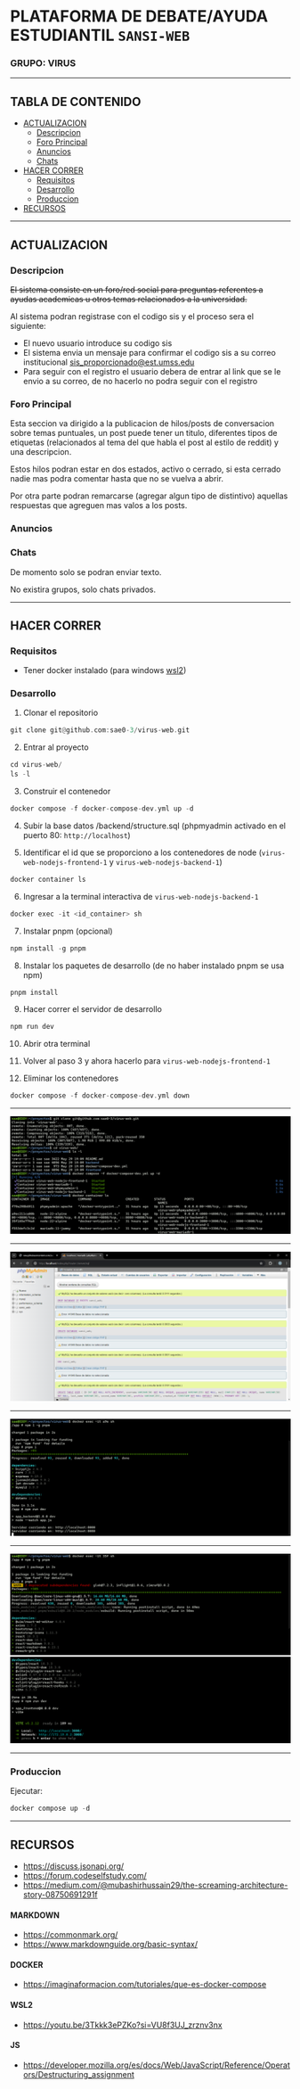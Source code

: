 # PLATAFORMA DE DEBATE/AYUDA ESTUDIANTIL `SANSI-WEB`
### GRUPO: VIRUS


****
## TABLA DE CONTENIDO
* [ACTUALIZACION](#actualizacion)
  * [Descripcion](#descripcion)
  * [Foro Principal](#foro-principal)
  * [Anuncios](#anuncios)
  * [Chats](#chats)
* [HACER CORRER](#hacer-correr)
  * [Requisitos](#requisitos)
  * [Desarrollo](#desarrollo)
  * [Produccion](#produccion)
* [RECURSOS](#recursos)


****
<a name="actualizacion"></a>
## ACTUALIZACION


<a name="descripcion"></a>
### Descripcion

~~El sistema consiste en un foro/red social para preguntas referentes a ayudas academicas u otros temas relacionados a la universidad.~~

Al sistema podran registrase con el codigo sis y el proceso sera el siguiente:

- El nuevo usuario introduce su codigo sis
- El sistema envia un mensaje para confirmar el codigo sis a su correo institucional sis_proporcionado@est.umss.edu
- Para seguir con el registro el usuario debera de entrar al link que se le envio a su correo, de no hacerlo no podra seguir con el registro

<a name="foro-principal"></a>
### Foro Principal

Esta seccion va dirigido a la publicacion de hilos/posts de conversacion sobre temas puntuales, un post puede tener un titulo, diferentes tipos de etiquetas (relacionados al tema del que habla el post al estilo de reddit) y una descripcion.

Estos hilos podran estar en dos estados, activo o cerrado, si esta cerrado nadie mas podra comentar hasta que no se vuelva a abrir.

Por otra parte podran remarcarse (agregar algun tipo de distintivo) aquellas respuestas que agreguen mas valos a los posts.

<a name="anuncios"></a>
### Anuncios



<a name="chats"></a>
### Chats

De momento solo se podran enviar texto.

No existira grupos, solo chats privados.


****
<a name="hacer-correr"></a>
## HACER CORRER

<a name="requisitos"></a>
### Requisitos
  * Tener docker instalado (para windows [wsl2](https://learn.microsoft.com/es-es/windows/wsl/install))

<a name="desarrollo"></a>
### Desarrollo
1. Clonar el repositorio
```hs
git clone git@github.com:sae0-3/virus-web.git
```

2. Entrar al proyecto
```hs
cd virus-web/
ls -l
```

3. Construir el contenedor
```hs
docker compose -f docker-compose-dev.yml up -d
```

4. Subir la base datos /backend/structure.sql (phpmyadmin activado en el puerto 80: `http://localhost`)

5. Identificar el id que se proporciono a los contenedores de node (`virus-web-nodejs-frontend-1` y `virus-web-nodejs-backend-1`)
```hs
docker container ls
```

6. Ingresar a la terminal interactiva de `virus-web-nodejs-backend-1`
```hs
docker exec -it <id_container> sh
```

7. Instalar pnpm (opcional)
```hs
npm install -g pnpm
```

8. Instalar los paquetes de desarrollo (de no haber instalado pnpm se usa npm)
```hs
pnpm install
```

9. Hacer correr el servidor de desarrollo
```hs
npm run dev
```

10. Abrir otra terminal

11. Volver al paso 3 y ahora hacerlo para `virus-web-nodejs-frontend-1`

12. Eliminar los contenedores
```hs
docker compose -f docker-compose-dev.yml down
```

****
![](docs/1.png)
****
![](docs/2.png)
****
![](docs/3.png)
****
![](docs/4.png)
![](docs/5.png)
****

<a name="produccion"></a>
### Produccion
Ejecutar:

```hs
docker compose up -d
```

****
<a name="recursos"></a>
## RECURSOS
* https://discuss.jsonapi.org/
* https://forum.codeselfstudy.com/
* https://medium.com/@mubashirhussain29/the-screaming-architecture-story-08750691291f

#### MARKDOWN
  * https://commonmark.org/
  * https://www.markdownguide.org/basic-syntax/

#### DOCKER
  * https://imaginaformacion.com/tutoriales/que-es-docker-compose

#### WSL2
  * https://youtu.be/3Tkkk3ePZKo?si=VU8f3UJ_zrznv3nx

#### JS
  * https://developer.mozilla.org/es/docs/Web/JavaScript/Reference/Operators/Destructuring_assignment
